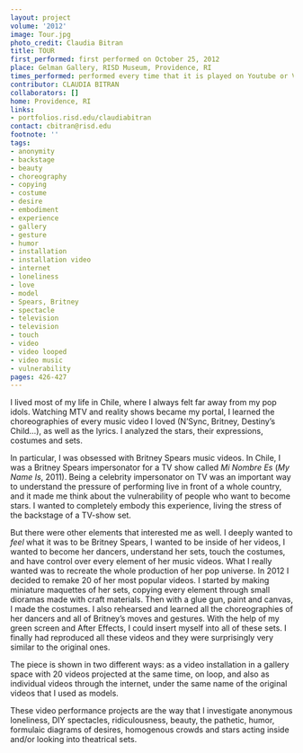 ```yaml
---
layout: project
volume: '2012'
image: Tour.jpg
photo_credit: Claudia Bitran
title: TOUR
first_performed: first performed on October 25, 2012
place: Gelman Gallery, RISD Museum, Providence, RI
times_performed: performed every time that it is played on Youtube or Vimeo
contributor: CLAUDIA BITRAN
collaborators: []
home: Providence, RI
links:
- portfolios.risd.edu/claudiabitran
contact: cbitran@risd.edu
footnote: ''
tags:
- anonymity
- backstage
- beauty
- choreography
- copying
- costume
- desire
- embodiment
- experience
- gallery
- gesture
- humor
- installation
- installation video
- internet
- loneliness
- love
- model
- Spears, Britney
- spectacle
- television
- television
- touch
- video
- video looped
- video music
- vulnerability
pages: 426-427
---
```


I lived most of my life in Chile, where I always felt far away from my pop idols. Watching MTV and reality shows became my portal, I learned the choreographies of every music video I loved (N’Sync, Britney, Destiny’s Child…), as well as the lyrics. I analyzed the stars, their expressions, costumes and sets.

In particular, I was obsessed with Britney Spears music videos. In Chile, I was a Britney Spears impersonator for a TV show called _Mi Nombre Es_ (_My Name Is_, 2011). Being a celebrity impersonator on TV was an important way to understand the pressure of performing live in front of a whole country, and it made me think about the vulnerability of people who want to become stars. I wanted to completely embody this experience, living the stress of the backstage of a TV-show set.

But there were other elements that interested me as well. I deeply wanted to _feel_ what it was to be Britney Spears, I wanted to be inside of her videos, I wanted to become her dancers, understand her sets, touch the costumes, and have control over every element of her music videos. What I really wanted was to recreate the whole production of her pop universe. In 2012 I decided to remake 20 of her most popular videos. I started by making miniature maquettes of her sets, copying every element through small dioramas made with craft materials. Then with a glue gun, paint and canvas, I made the costumes. I also rehearsed and learned all the choreographies of her dancers and all of Britney’s moves and gestures. With the help of my green screen and After Effects, I could insert myself into all of these sets. I finally had reproduced all these videos and they were surprisingly very similar to the original ones.

The piece is shown in two different ways: as a video installation in a gallery space with 20 videos projected at the same time, on loop, and also as individual videos through the internet, under the same name of the original videos that I used as models.

These video performance projects are the way that I investigate anonymous loneliness, DIY spectacles, ridiculousness, beauty, the pathetic, humor, formulaic diagrams of desires, homogenous crowds and stars acting inside and/or looking into theatrical sets.
